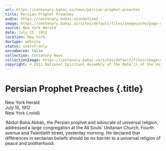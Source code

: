 ```yaml
---
url: https://centenary.bahai.us/news/persian-prophet-preaches
title: Persian Prophet Preaches
audio: https://centenary.bahai.usundefined
image: https://centenary.bahai.us/sites/default/files/imagecache/page-main-image/images/press_clippings/1912-07-15%2CNew%20York%20Herald%2C%20Persian%20Prophet%20Preaches.png
source: New York Herald
date: July 15, 1912
location: New York
doctype: website
status: search-only
encumbered: false
collection: Centenary News
collectionImage: https://centenary.bahai.us/sites/default/files/imagecache/theme-image/main_image/abdulbaha-overview-small_0.jpg
copyright: © 2011 National Spiritual Assembly of the Bahá’ís of the United States
---
```



# Persian Prophet Preaches {.title}

New York Herald  
July 15, 1912  
New York
{.noid}  



‘Abdul-Bahá Abbas, the Persian prophet and advocate of universal religion, addressed a large congregation at the All Souls’ Unitarian Church, Fourth avenue and Twentieth street, yesterday morning. He declared that differences in sectarian beliefs should be no barrier to a universal religion of peace and brotherhood.